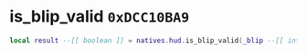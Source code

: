 # is_blip_valid `0xDCC10BA9`

```lua
local result --[[ boolean ]] = natives.hud.is_blip_valid(_blip --[[ integer ]])
```